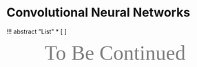 # Convolutional Neural Networks

!!! abstract "List"
    * [ ] 

<center><font face="JetBrains Mono" color=grey size=18>To Be Continued</font></center>